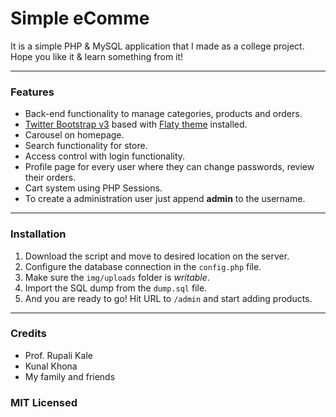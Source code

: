 # Simple eComme 

It is a simple PHP & MySQL application that I made as a college project. Hope you like it & learn something from it! 
 
---

### Features
* Back-end functionality to manage categories, products and orders.
* [Twitter Bootstrap v3](http://getbootstrap.com) based with [Flaty theme](http://s.jgog.in/10JhWN9) installed.
* Carousel on homepage.
* Search functionality for store.
* Access control with login functionality.
* Profile page for every user where they can change passwords, review their orders.
* Cart system using PHP Sessions.
* To create a administration user just append __admin__ to the username.

---

### Installation

1. Download the script and move to desired location on the server.
2. Configure the database connection in the `config.php` file.
3. Make sure the `img/uploads` folder is *writable*.
4. Import the SQL dump from the `dump.sql` file.
5. And you are ready to go! Hit URL to `/admin` and start adding products.

---

### Credits

* Prof. Rupali Kale
* Kunal Khona
* My family and friends

### MIT Licensed
